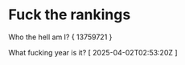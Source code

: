 # Fuck the rankings

Who the hell am I?
{ 13759721 }

What fucking year is it?
[ 2025-04-02T02:53:20Z ]

